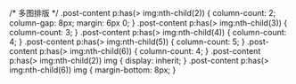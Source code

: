 /* 多图排版 */
.post-content p:has(> img:nth-child(2)) {
    column-count: 2;
    column-gap: 8px;
    margin: 6px 0;
}
.post-content p:has(> img:nth-child(3)) {
    column-count: 3;
}
.post-content p:has(> img:nth-child(4)) {
    column-count: 4;
}
.post-content p:has(> img:nth-child(5)) {
    column-count: 5;
}
.post-content p:has(> img:nth-child(6)) {
    column-count: 4;
}
.post-content p:has(> img:nth-child(2)) img {
    display: inherit;
}
.post-content p:has(> img:nth-child(6)) img {
    margin-bottom: 8px;
}